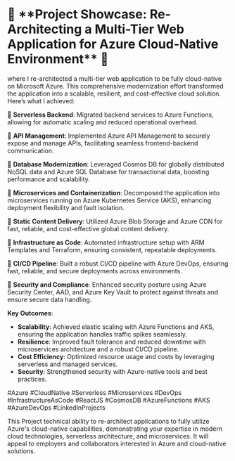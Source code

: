 
<h1>🚀 **Project Showcase: Re-Architecting a Multi-Tier Web Application for Azure Cloud-Native Environment** 🚀</h1>

 where I re-architected a multi-tier web application to be fully cloud-native on Microsoft Azure. This comprehensive modernization effort transformed the application into a scalable, resilient, and cost-effective cloud solution. Here’s what I achieved:

🔹 **Serverless Backend**: Migrated backend services to Azure Functions, allowing for automatic scaling and reduced operational overhead.

🔹 **API Management**: Implemented Azure API Management to securely expose and manage APIs, facilitating seamless frontend-backend communication.

🔹 **Database Modernization**: Leveraged Cosmos DB for globally distributed NoSQL data and Azure SQL Database for transactional data, boosting performance and scalability.

🔹 **Microservices and Containerization**: Decomposed the application into microservices running on Azure Kubernetes Service (AKS), enhancing deployment flexibility and fault isolation.

🔹 **Static Content Delivery**: Utilized Azure Blob Storage and Azure CDN for fast, reliable, and cost-effective global content delivery.

🔹 **Infrastructure as Code**: Automated infrastructure setup with ARM Templates and Terraform, ensuring consistent, repeatable deployments.

🔹 **CI/CD Pipeline**: Built a robust CI/CD pipeline with Azure DevOps, ensuring fast, reliable, and secure deployments across environments.

🔹 **Security and Compliance**: Enhanced security posture using Azure Security Center, AAD, and Azure Key Vault to protect against threats and ensure secure data handling.

**Key Outcomes**:
- **Scalability**: Achieved elastic scaling with Azure Functions and AKS, ensuring the application handles traffic spikes seamlessly.
- **Resilience**: Improved fault tolerance and reduced downtime with microservices architecture and a robust CI/CD pipeline.
- **Cost Efficiency**: Optimized resource usage and costs by leveraging serverless and managed services.
- **Security**: Strengthened security with Azure-native tools and best practices.


#Azure #CloudNative #Serverless #Microservices #DevOps #InfrastructureAsCode #ReactJS #CosmosDB #AzureFunctions #AKS #AzureDevOps #LinkedInProjects

This Project technical ability to re-architect applications to fully utilize Azure's cloud-native capabilities, demonstrating your expertise in modern cloud technologies, serverless architecture, and microservices. It will appeal to employers and collaborators interested in Azure and cloud-native solutions.
